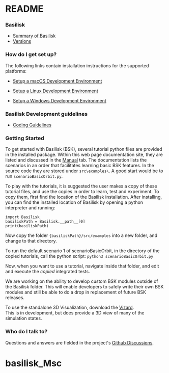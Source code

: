 # README

### Basilisk

* [Summary of Basilisk](http://hanspeterschaub.info/basilisk/index.html)
* [Versions](http://hanspeterschaub.info/basilisk/Support/bskReleaseNotes.html)

### How do I get set up?
The following links contain installation instructions for the supported platforms:

- [Setup a macOS Development Environment](http://hanspeterschaub.info/basilisk/Install/installOnMacOS.html)

- [Setup a Linux Development Environment](http://hanspeterschaub.info/basilisk/Install/installOnLinux.html)

- [Setup a Windows Development Environment](http://hanspeterschaub.info/basilisk/Install/installOnWindows.html)



### Basilisk Development guidelines

* [Coding Guidelines](http://hanspeterschaub.info/basilisk/Support/Developer/CodingGuidlines.html)


### Getting Started
To get started with Basilisk (BSK), several tutorial python files are provided in the installed package.  Within this 
web page documentation site, they are listed and discussed in the <a href="modules.html">Manual</a> tab.  The 
documentation lists the scenarios in an order that facilitates learning basic BSK features. In the source code they 
are stored under `src\examples\`. A good start would be to run `scenarioBasicOrbit.py`.

To play with the tutorials, it is suggested the user makes a copy of these tutorial files, and use the copies in order 
to learn, test and experiment. To copy them, first find the location of the Basilisk installation. After installing, 
you can find the installed location of Basilisk by opening a python interpreter and running:

```
import Basilisk
basiliskPath = Basilisk.__path__[0]
print(basiliskPath)
```

Now copy the folder `{basiliskPath}/src/examples` into a new folder, and change to that directory.

To run the default scenario 1 of scenarioBasicOrbit, in the directory of the copied tutorials, call the python 
script: `python3 scenarioBasicOrbit.py`


Now, when you want to use a tutorial, navigate inside that folder, and edit and execute the *copied* integrated tests.

<!--Any new BSK module development should not occur within the BSK folder as this will be updated rapidly.  Rather, 
new FSW algorithm or simulation code modules should be created in a custom folder outside of the BSK directory.  A 
sample folder is provided named `BasiliskCustom` which contains sample FSW and Simulation modules.-->

We are working on the ability to develop custom BSK modules outside of the Basilisk folder.  This will enable 
developers to safely write their own BSK modules and still be able to do a drop in replacement of future BSK releases.

To use the standalone 3D Visualization, download the [Vizard](http://hanspeterschaub.info/basilisk/Vizard/Vizard.html).  
This is in development, but does provide a 3D view of many of the simulation states.  


### Who do I talk to?

Questions and answers are fielded in the project's [Github Discussions](https://github.com/AVSLab/basilisk/discussions).
# basilisk_Msc
